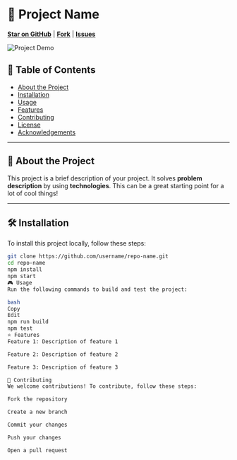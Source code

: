 # 🚀 Project Name

**[Star on GitHub](https://github.com/username/repo-name)** | **[Fork](https://github.com/username/repo-name/fork)** | **[Issues](https://github.com/username/repo-name/issues)**

![Project Demo](https://via.placeholder.com/800x400?text=Project+Demo)

## 📜 Table of Contents

- [About the Project](#about-the-project)
- [Installation](#installation)
- [Usage](#usage)
- [Features](#features)
- [Contributing](#contributing)
- [License](#license)
- [Acknowledgements](#acknowledgements)

---

## 🚀 About the Project

This project is a brief description of your project. It solves **problem description** by using **technologies**. This can be a great starting point for a lot of cool things!

---

## 🛠️ Installation

To install this project locally, follow these steps:

```bash
git clone https://github.com/username/repo-name.git
cd repo-name
npm install
npm start
🎮 Usage
Run the following commands to build and test the project:

bash
Copy
Edit
npm run build
npm test
⭐ Features
Feature 1: Description of feature 1

Feature 2: Description of feature 2

Feature 3: Description of feature 3

🤝 Contributing
We welcome contributions! To contribute, follow these steps:

Fork the repository

Create a new branch

Commit your changes

Push your changes

Open a pull request
